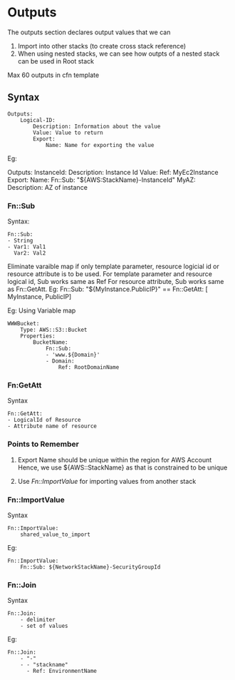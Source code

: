 # Outputs

The outputs section declares output values that we can
1. Import into other stacks (to create cross stack reference)
2. When using nested stacks, we can see how outpts of a nested stack can be used in Root stack

Max 60 outputs in cfn template

## Syntax

```
Outputs:
    Logical-ID:
        Description: Information about the value
        Value: Value to return
        Export:
            Name: Name for exporting the value
```

Eg:

Outputs:
    InstanceId:
        Description: Instance Id
        Value: 
            Ref: MyEc2Instance
        Export:
            Name:
                Fn::Sub: "${AWS:StackName}-InstanceId"
    MyAZ:
        Description: AZ of instance


### Fn::Sub

Syntax:

```
Fn::Sub:
- String
- Var1: Val1
  Var2: Val2
```

Eliminate varaible map if only template parameter, resource logicial id or resource attribute is to be used.
For template parameter and resource logical id, Sub works same as Ref 
For resource attribute, Sub works same as Fn::GetAtt. 
Eg: Fn::Sub: "${MyInstance.PublicIP}" == Fn::GetAtt: [ MyInstance, PublicIP]

Eg: Using Variable map
```
WWWBucket:
    Type: AWS::S3::Bucket
    Properties:
        BucketName:
            Fn::Sub:
            - 'www.${Domain}'
            - Domain: 
                Ref: RootDomainName
```

### Fn:GetAtt

Syntax

```
Fn::GetAtt:
- LogicalId of Resource
- Attribute name of resource
```

### Points to Remember

1. Export Name should be unique within the region for AWS Account
   Hence, we use ${AWS::StackName} as that is constrained to be unique 

2. Use *Fn::ImportValue* for importing values from another stack


### Fn::ImportValue

Syntax

```
Fn::ImportValue:
    shared_value_to_import
```

Eg:

```
Fn::ImportValue:
    Fn::Sub: ${NetworkStackName}-SecurityGroupId
```

### Fn::Join

Syntax

```
Fn::Join:
    - delimiter
    - set of values
```

Eg:

```
Fn::Join:
    - "-"
    - - "stackname"
      - Ref: EnvironmentName
```
